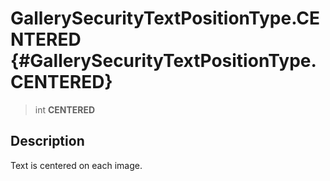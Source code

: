 GallerySecurityTextPositionType.CENTERED {#GallerySecurityTextPositionType.CENTERED}
========================================

> int **CENTERED**

Description
-----------

Text is centered on each image.
